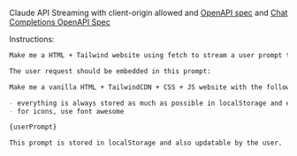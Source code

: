 Claude API Streaming with client-origin allowed and <a href="openapi.json">OpenAPI spec</a> and <a href="chat-completions.json">Chat Completions OpenAPI Spec</a>

Instructions:

```md
Make me a HTML + Tailwind website using fetch to stream a user prompt to the Claude api and show the response, streamed, in a textarea. also log the delta in console.

The user request should be embedded in this prompt:

Make me a vanilla HTML + TailwindCDN + CSS + JS website with the following requirements:

- everything is always stored as much as possible in localStorage and editable in settings, including required api keys
- for icons, use font awesome

{userPrompt}

This prompt is stored in localStorage and also updatable by the user.
```
